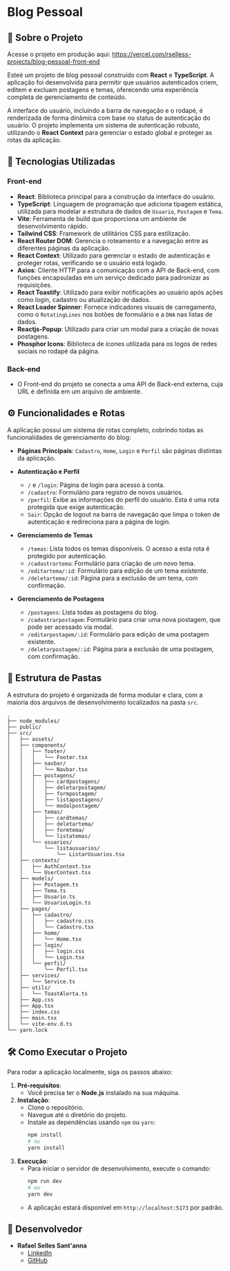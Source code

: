 # Blog Pessoal

## 📖 Sobre o Projeto

Acesse o projeto em produção aqui: https://vercel.com/rselless-projects/blog-pessoal-front-end

Esteé um projeto de blog pessoal construído com **React** e **TypeScript**. A aplicação foi desenvolvida para permitir que usuários autenticados criem, editem e excluam postagens e temas, oferecendo uma experiência completa de gerenciamento de conteúdo.

A interface do usuário, incluindo a barra de navegação e o rodapé, é renderizada de forma dinâmica com base no status de autenticação do usuário. O projeto implementa um sistema de autenticação robusto, utilizando o **React Context** para gerenciar o estado global e proteger as rotas da aplicação.

## 🚀 Tecnologias Utilizadas

### Front-end

  * **React**: Biblioteca principal para a construção da interface do usuário.
  * **TypeScript**: Linguagem de programação que adiciona tipagem estática, utilizada para modelar a estrutura de dados de `Usuario`, `Postagem` e `Tema`.
  * **Vite**: Ferramenta de build que proporciona um ambiente de desenvolvimento rápido.
  * **Tailwind CSS**: Framework de utilitários CSS para estilização.
  * **React Router DOM**: Gerencia o roteamento e a navegação entre as diferentes páginas da aplicação.
  * **React Context**: Utilizado para gerenciar o estado de autenticação e proteger rotas, verificando se o usuário está logado.
  * **Axios**: Cliente HTTP para a comunicação com a API de Back-end, com funções encapsuladas em um serviço dedicado para padronizar as requisições.
  * **React Toastify**: Utilizado para exibir notificações ao usuário após ações como login, cadastro ou atualização de dados.
  * **React Loader Spinner**: Fornece indicadores visuais de carregamento, como o `RotatingLines` nos botões de formulário e a `DNA` nas listas de dados.
  * **Reactjs-Popup**: Utilizado para criar um modal para a criação de novas postagens.
  * **Phosphor Icons**: Biblioteca de ícones utilizada para os logos de redes sociais no rodapé da página.

### Back-end

  * O Front-end do projeto se conecta a uma API de Back-end externa, cuja URL é definida em um arquivo de ambiente.

## ⚙️ Funcionalidades e Rotas

A aplicação possui um sistema de rotas completo, cobrindo todas as funcionalidades de gerenciamento do blog:

  * **Páginas Principais**: `Cadastro`, `Home`, `Login` e `Perfil` são páginas distintas da aplicação.

  * **Autenticação e Perfil**

      * `/` e `/login`: Página de login para acesso à conta.
      * `/cadastro`: Formulário para registro de novos usuários.
      * `/perfil`: Exibe as informações do perfil do usuário. Esta é uma rota protegida que exige autenticação.
      * `Sair`: Opção de logout na barra de navegação que limpa o token de autenticação e redireciona para a página de login.

  * **Gerenciamento de Temas**

      * `/temas`: Lista todos os temas disponíveis. O acesso a esta rota é protegido por autenticação.
      * `/cadastrartema`: Formulário para criação de um novo tema.
      * `/editartema/:id`: Formulário para edição de um tema existente.
      * `/deletartema/:id`: Página para a exclusão de um tema, com confirmação.

  * **Gerenciamento de Postagens**

      * `/postagens`: Lista todas as postagens do blog.
      * `/cadastrarpostagem`: Formulário para criar uma nova postagem, que pode ser acessado via modal.
      * `/editarpostagem/:id`: Formulário para edição de uma postagem existente.
      * `/deletarpostagem/:id`: Página para a exclusão de uma postagem, com confirmação.

## 📁 Estrutura de Pastas

A estrutura do projeto é organizada de forma modular e clara, com a maioria dos arquivos de desenvolvimento localizados na pasta `src`.

```
.
├── node_modules/
├── public/
├── src/
│   ├── assets/
│   ├── components/
│   │   ├── footer/
│   │   │   └── Footer.tsx
│   │   ├── navbar/
│   │   │   └── Navbar.tsx
│   │   ├── postagens/
│   │   │   ├── cardpostagens/
│   │   │   ├── deletarpostagem/
│   │   │   ├── formpostagem/
│   │   │   ├── listapostagens/
│   │   │   └── modalpostagem/
│   │   ├── temas/
│   │   │   ├── cardtemas/
│   │   │   ├── deletartema/
│   │   │   ├── formtema/
│   │   │   └── listatemas/
│   │   └── usuarios/
│   │       └── listausuarios/
│   │           └── ListarUsuarios.tsx
│   ├── contexts/
│   │   ├── AuthContext.tsx
│   │   └── UserContext.tsx
│   ├── models/
│   │   ├── Postagem.ts
│   │   ├── Tema.ts
│   │   ├── Usuario.ts
│   │   └── UsuarioLogin.ts
│   ├── pages/
│   │   ├── cadastro/
│   │   │   ├── cadastro.css
│   │   │   └── Cadastro.tsx
│   │   ├── home/
│   │   │   └── Home.tsx
│   │   ├── login/
│   │   │   ├── login.css
│   │   │   └── Login.tsx
│   │   └── perfil/
│   │       └── Perfil.tsx
│   ├── services/
│   │   └── Service.ts
│   ├── utils/
│   │   └── ToastAlerta.ts
│   ├── App.css
│   ├── App.tsx
│   ├── index.css
│   ├── main.tsx
│   └── vite-env.d.ts
└── yarn.lock
```

## 🛠️ Como Executar o Projeto

Para rodar a aplicação localmente, siga os passos abaixo:

1.  **Pré-requisitos**:
      * Você precisa ter o **Node.js** instalado na sua máquina.
2.  **Instalação**:
      * Clone o repositório.
      * Navegue até o diretório do projeto.
      * Instale as dependências usando `npm` ou `yarn`:
        ```bash
        npm install
        # ou
        yarn install
        ```
3.  **Execução**:
      * Para iniciar o servidor de desenvolvimento, execute o comando:
        ```bash
        npm run dev
        # ou
        yarn dev
        ```
      * A aplicação estará disponível em `http://localhost:5173` por padrão.

## 🤝 Desenvolvedor

  * **Rafael Selles Sant'anna**
      * [LinkedIn](https://www.linkedin.com/in/rafael-selles-sant-anna/)
      * [GitHub](https://github.com/Rselless/)
